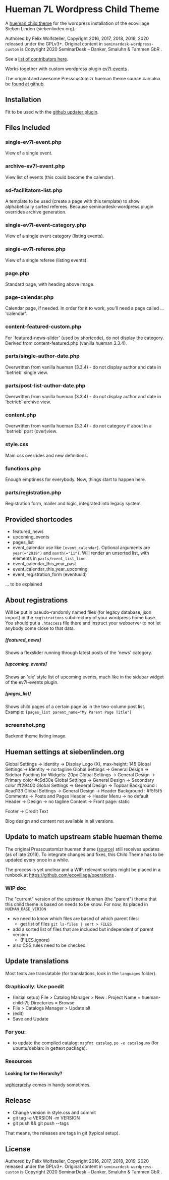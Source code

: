 # Hueman 7L Wordpress Child Theme

A [hueman child theme](http://presscustomizr.com/hueman/) for the wordpress installation of the ecovillage Sieben Linden (siebenlinden.org).

Authored by Felix Wolfsteller, Copyright 2016, 2017, 2018, 2019, 2020 released under the GPLv3+. Original content in `seminardesk-wordpress-custom` is Copyright 2020 SeminarDesk – Danker, Smaluhn & Tammen GbR .

See a [list of contributors here](https://github.com/ecovillage/hueman-7l-child/graphs/contributors).

Works together with custom wordpress plugin [ev7l-events](https://github.com/ecovillage/ev7l-events) .

The original and awesome Presscustomizr hueman theme source can also be [found at github](https://github.com/presscustomizr/hueman).

## Installation

Fit to be used with the [github updater plugin](https://github.com/afragen/github-updater/wiki/Installation).

## Files Included

### single-ev7l-event.php

View of a single event.

### archive-ev7l-event.php

View list of events (this could become the calendar).

### sd-facilitators-list.php

A template to be used (create a page with this template) to show alphabetically
sorted referees. Because seminardesk-wordpress plugin overrides archive
generation.

### single-ev7l-event-category.php

View of a single event category (listing events).

### single-ev7l-referee.php

View of a single referee (listing events).

### page.php

Standard page, with heading above image.

### page-calendar.php

Calendar page, if needed.  In order for it to work, you'll need a page called ... 'calendar'.

### content-featured-custom.php

For 'featured-news-slider' (used by shortcode), do not display the category.  Derived from content-featured.php (vanilla hueman 3.3.4).

### parts/single-author-date.php

Overwritten from vanilla hueman (3.3.4) - do not display author and date in 'betrieb' single view.

### parts/post-list-author-date.php

Overwritten from vanilla hueman (3.3.4) - do not display author and date in 'betrieb' archive view.

### content.php

Overwritten from vanilla hueman (3.3.4) - do not category if about in a 'betrieb' post (over)view.


### style.css

Main css overrides and new definitions.

### functions.php

Enough emptiness for everybody.  Now, things start to happen here.

### parts/registration.php

Registration form, mailer and logic, integrated into legacy system.

## Provided shortcodes

  - featured_news
  - upcoming_events
  - pages_list
  - event_calendar
    use like
    `[event_calendar]`. Optional arguments are `year(="2019")` and `month(="11")`.
    Will render an unsorted list, with elements in `parts/event_list_line`.
  - event_calendar_this_year_past
  - event_calendar_this_year_upcoming
  - event_registration_form (eventuuid)

... to be explained

## About registrations

Will be put in pseudo-randomly named files (for legacy database, json import) in the `registrations` subdirectory of your wordpress home base.  You should put a `.htaccess` file there and instruct your webserver to not let anybody come close to that data.

##### [featured_news]

Shows a flexslider running through latest posts of the 'news' category.

##### [upcoming_events]

Shows an 'alx' style list of upcoming events, much like in the sidebar widget of the ev7l-events plugin.

##### [pages_list]

Shows child pages of a certain page as in the two-column post list.
Example: `[pages_list parent_name="My Parent Page Title"]`

### screenshot.png

Backend theme listing image.

## Hueman settings at siebenlinden.org

Global Settings -> Identity -> Display Logo (X), max-height: 145
Global Settings -> Identity -> no tagline
Global Settings -> General Design -> Sidebar Padding for Widgets: 20px
Global Settings -> General Design -> Primary color #c9d30e
Global Settings -> General Design -> Secondary color #f29400
Global Settings -> General Design -> Topbar Background : #cad133
Global Settings -> General Design -> Header Background : #f5f5f5
Comments -> Posts and Pages
Header -> Header Menu -> no default
Header -> Design -> no tagline
Content -> Front page: static

Footer -> Credit Text

Blog design and content not available in all versions.

## Update to match upstream stable hueman theme

The original Presscustomizr hueman theme ([source](https://github.com/presscustomizr/hueman)) still receives updates (as of late 2019). To integrate changes and fixes, this Child Theme has to be updated every once in a while.

The process is yet unclear and a WIP, relevant scripts might be placed in a runbook at https://github.com/ecovillage/operations .

### WIP doc

The "current" version of the upstream Hueman (the "parent") theme that this child theme is based on needs to be know.
For now, its placed in `HUEMAN_BASE_VERION`

  * we need to know which files are based of which parent files:
    * get list of files `git ls-files | sort > FILES`
  * add a sorted list of files that are included but independent of parent version
    * (FILES.ignore)
  * also CSS rules need to be checked


## Update translations

Most texts are translatable (for translations, look in the `languages` folder).

### Graphically: Use poedit
  - (Initial setup) File > Catalog Manager > New : Project Name = hueman-child-7l; Directories = Browse
  - File > Catalogs Manager > Update all
  - (edit)
  - Save and Update


### For you:
  - to update the compiled catalog: `msgfmt catalog.po -o catalog.mo` (for ubuntu/debian: in gettext package).


### Resources

#### Looking for the Hierarchy?

[wphierarchy](https://wphierarchy.com/) comes in handy sometimes.

## Release

  - Change version in style.css and commit
  - git tag -a VERSION -m VERSION
  - git push && git push --tags

That means, the releases are tags in git (typical setup).

## License

Authored by Felix Wolfsteller, Copyright 2016, 2017, 2018, 2019, 2020 released under the GPLv3+.
Original content in `seminardesk-wordpress-custom` is Copyright 2020 SeminarDesk – Danker, Smaluhn & Tammen GbR .

